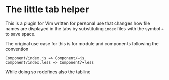 # The little tab helper

This is a plugin for Vim written for personal use that changes how file names are displayed in the tabs by substituting `index` files with the symbol `➔` to save space.

The original use case for this is for module and components following the convention

```
Component/index.js => Component/➔js
Component/index.less => Component/➔less
```

While doing so redefines also the tabline
